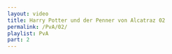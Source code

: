 ```yaml
---
layout: video
title: Harry Potter und der Penner von Alcatraz 02
permalink: /PvA/02/
playlist: PvA
part: 2
---
```

